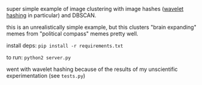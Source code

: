 super simple example of image clustering with image hashes ([wavelet hashing](https://fullstackml.com/wavelet-image-hash-in-python-3504fdd282b5) in particular) and DBSCAN.

this is an unrealistically simple example, but this clusters "brain expanding" memes from "political compass" memes pretty well.

install deps: `pip install -r requirements.txt`

to run: `python2 server.py`

went with wavelet hashing because of the results of my unscientific experimentation (see `tests.py`)
